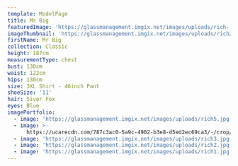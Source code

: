 ```yaml
---
template: ModelPage
title: Mr Big
featuredImage: 'https://glassmanagement.imgix.net/images/uploads/rich-.jpg'
imageThumbnail: 'https://glassmanagement.imgix.net/images/uploads/rich2.jpg'
firstName: Mr Big
collection: Classic
height: 187cm
measurementType: chest
bust: 130cm
waist: 122cm
hips: 130cm
size: 3XL Shirt - 46inch Pant
shoeSize: '11'
hair: Siver Fox
eyes: Blue
imagePortfolio:
  - image: 'https://glassmanagement.imgix.net/images/uploads/rich5.jpg'
  - image: >-
      https://ucarecdn.com/787c3ac0-5a9c-4902-b3e8-d5ed2ec69ca3/-/crop/358x591/0,45/-/preview/
  - image: 'https://glassmanagement.imgix.net/images/uploads/rich3.jpg'
  - image: 'https://glassmanagement.imgix.net/images/uploads/rich2.jpg'
  - image: 'https://glassmanagement.imgix.net/images/uploads/rich1.jpg'
---
```


